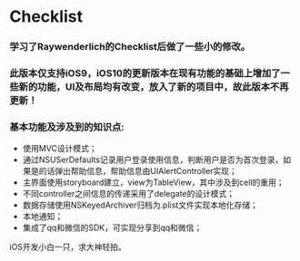 # Checklist
### 学习了Raywenderlich的Checklist后做了一些小的修改。

### 此版本仅支持iOS9，iOS10的更新版本在现有功能的基础上增加了一些新的功能，UI及布局均有改变，放入了新的项目中，故此版本不再更新！

### 基本功能及涉及到的知识点:
* 使用MVC设计模式；
* 通过NSUSerDefaults记录用户登录使用信息，判断用户是否为首次登录，如果是的话弹出帮助信息，帮助信息由UIAlertController实现；
* 主界面使用storyboard建立，view为TableView，其中涉及到cell的重用；
* 不同controller之间信息的传递采用了delegate的设计模式；
* 数据存储使用NSKeyedArchiver归档为.plist文件实现本地化存储；
* 本地通知；
* 集成了qq和微信的SDK，可实现分享到qq和微信；

iOS开发小白一只，求大神轻拍。
